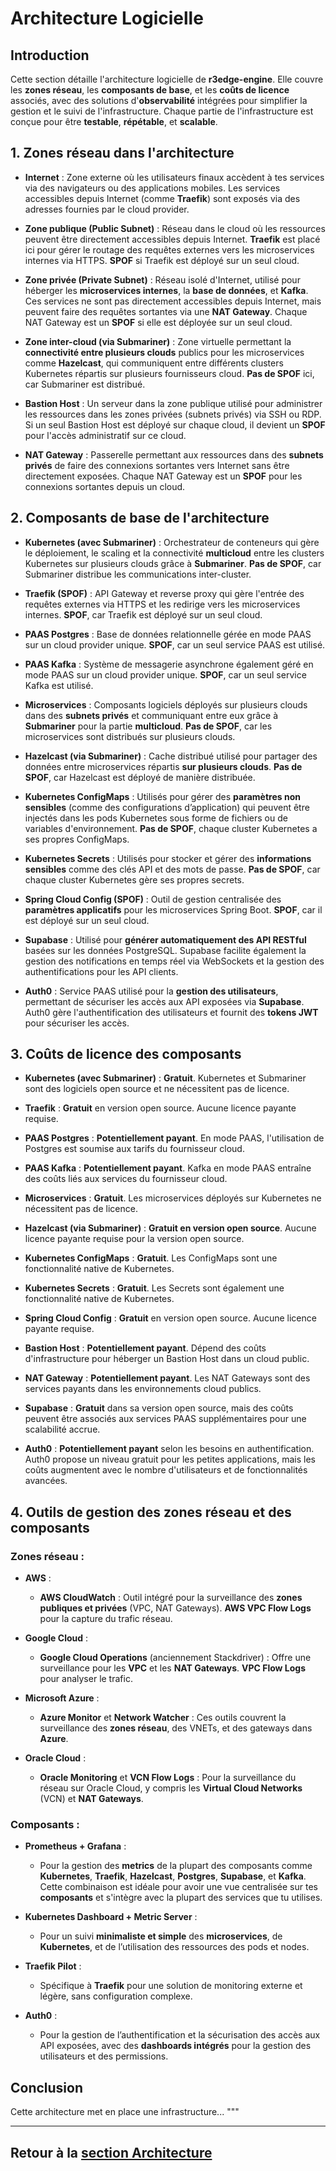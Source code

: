 # Architecture Logicielle

## Introduction

Cette section détaille l'architecture logicielle de **r3edge-engine**. Elle couvre les **zones réseau**, les **composants de base**, et les **coûts de licence** associés, avec des solutions d'**observabilité** intégrées pour simplifier la gestion et le suivi de l'infrastructure. Chaque partie de l'infrastructure est conçue pour être **testable**, **répétable**, et **scalable**.

## 1. Zones réseau dans l'architecture

- **Internet** : Zone externe où les utilisateurs finaux accèdent à tes services via des navigateurs ou des applications mobiles. Les services accessibles depuis Internet (comme **Traefik**) sont exposés via des adresses fournies par le cloud provider.

- **Zone publique (Public Subnet)** : Réseau dans le cloud où les ressources peuvent être directement accessibles depuis Internet. **Traefik** est placé ici pour gérer le routage des requêtes externes vers les microservices internes via HTTPS. **SPOF** si Traefik est déployé sur un seul cloud.

- **Zone privée (Private Subnet)** : Réseau isolé d'Internet, utilisé pour héberger les **microservices internes**, la **base de données**, et **Kafka**. Ces services ne sont pas directement accessibles depuis Internet, mais peuvent faire des requêtes sortantes via une **NAT Gateway**. Chaque NAT Gateway est un **SPOF** si elle est déployée sur un seul cloud.

- **Zone inter-cloud (via Submariner)** : Zone virtuelle permettant la **connectivité entre plusieurs clouds** publics pour les microservices comme **Hazelcast**, qui communiquent entre différents clusters Kubernetes répartis sur plusieurs fournisseurs cloud. **Pas de SPOF** ici, car Submariner est distribué.

- **Bastion Host** : Un serveur dans la zone publique utilisé pour administrer les ressources dans les zones privées (subnets privés) via SSH ou RDP. Si un seul Bastion Host est déployé sur chaque cloud, il devient un **SPOF** pour l'accès administratif sur ce cloud.

- **NAT Gateway** : Passerelle permettant aux ressources dans des **subnets privés** de faire des connexions sortantes vers Internet sans être directement exposées. Chaque NAT Gateway est un **SPOF** pour les connexions sortantes depuis un cloud.

## 2. Composants de base de l'architecture

- **Kubernetes (avec Submariner)** : Orchestrateur de conteneurs qui gère le déploiement, le scaling et la connectivité **multicloud** entre les clusters Kubernetes sur plusieurs clouds grâce à **Submariner**. **Pas de SPOF**, car Submariner distribue les communications inter-cluster.

- **Traefik (SPOF)** : API Gateway et reverse proxy qui gère l'entrée des requêtes externes via HTTPS et les redirige vers les microservices internes. **SPOF**, car Traefik est déployé sur un seul cloud.

- **PAAS Postgres** : Base de données relationnelle gérée en mode PAAS sur un cloud provider unique. **SPOF**, car un seul service PAAS est utilisé.

- **PAAS Kafka** : Système de messagerie asynchrone également géré en mode PAAS sur un cloud provider unique. **SPOF**, car un seul service Kafka est utilisé.

- **Microservices** : Composants logiciels déployés sur plusieurs clouds dans des **subnets privés** et communiquant entre eux grâce à **Submariner** pour la partie **multicloud**. **Pas de SPOF**, car les microservices sont distribués sur plusieurs clouds.

- **Hazelcast (via Submariner)** : Cache distribué utilisé pour partager des données entre microservices répartis **sur plusieurs clouds**. **Pas de SPOF**, car Hazelcast est déployé de manière distribuée.

- **Kubernetes ConfigMaps** : Utilisés pour gérer des **paramètres non sensibles** (comme des configurations d’application) qui peuvent être injectés dans les pods Kubernetes sous forme de fichiers ou de variables d'environnement. **Pas de SPOF**, chaque cluster Kubernetes a ses propres ConfigMaps.

- **Kubernetes Secrets** : Utilisés pour stocker et gérer des **informations sensibles** comme des clés API et des mots de passe. **Pas de SPOF**, car chaque cluster Kubernetes gère ses propres secrets.

- **Spring Cloud Config (SPOF)** : Outil de gestion centralisée des **paramètres applicatifs** pour les microservices Spring Boot. **SPOF**, car il est déployé sur un seul cloud.

- **Supabase** : Utilisé pour **générer automatiquement des API RESTful** basées sur les données PostgreSQL. Supabase facilite également la gestion des notifications en temps réel via WebSockets et la gestion des authentifications pour les API clients.

- **Auth0** : Service PAAS utilisé pour la **gestion des utilisateurs**, permettant de sécuriser les accès aux API exposées via **Supabase**. Auth0 gère l'authentification des utilisateurs et fournit des **tokens JWT** pour sécuriser les accès.

## 3. Coûts de licence des composants

- **Kubernetes (avec Submariner)** : **Gratuit**. Kubernetes et Submariner sont des logiciels open source et ne nécessitent pas de licence.

- **Traefik** : **Gratuit** en version open source. Aucune licence payante requise.

- **PAAS Postgres** : **Potentiellement payant**. En mode PAAS, l'utilisation de Postgres est soumise aux tarifs du fournisseur cloud.

- **PAAS Kafka** : **Potentiellement payant**. Kafka en mode PAAS entraîne des coûts liés aux services du fournisseur cloud.

- **Microservices** : **Gratuit**. Les microservices déployés sur Kubernetes ne nécessitent pas de licence.

- **Hazelcast (via Submariner)** : **Gratuit en version open source**. Aucune licence payante requise pour la version open source.

- **Kubernetes ConfigMaps** : **Gratuit**. Les ConfigMaps sont une fonctionnalité native de Kubernetes.

- **Kubernetes Secrets** : **Gratuit**. Les Secrets sont également une fonctionnalité native de Kubernetes.

- **Spring Cloud Config** : **Gratuit** en version open source. Aucune licence payante requise.

- **Bastion Host** : **Potentiellement payant**. Dépend des coûts d'infrastructure pour héberger un Bastion Host dans un cloud public.

- **NAT Gateway** : **Potentiellement payant**. Les NAT Gateways sont des services payants dans les environnements cloud publics.

- **Supabase** : **Gratuit** dans sa version open source, mais des coûts peuvent être associés aux services PAAS supplémentaires pour une scalabilité accrue.

- **Auth0** : **Potentiellement payant** selon les besoins en authentification. Auth0 propose un niveau gratuit pour les petites applications, mais les coûts augmentent avec le nombre d'utilisateurs et de fonctionnalités avancées.

## 4. Outils de gestion des zones réseau et des composants

### Zones réseau :
- **AWS** : 
  - **AWS CloudWatch** : Outil intégré pour la surveillance des **zones publiques et privées** (VPC, NAT Gateways). **AWS VPC Flow Logs** pour la capture du trafic réseau.
  
- **Google Cloud** :
  - **Google Cloud Operations** (anciennement Stackdriver) : Offre une surveillance pour les **VPC** et les **NAT Gateways**. **VPC Flow Logs** pour analyser le trafic.

- **Microsoft Azure** :
  - **Azure Monitor** et **Network Watcher** : Ces outils couvrent la surveillance des **zones réseau**, des VNETs, et des gateways dans **Azure**.

- **Oracle Cloud** :
  - **Oracle Monitoring** et **VCN Flow Logs** : Pour la surveillance du réseau sur Oracle Cloud, y compris les **Virtual Cloud Networks** (VCN) et **NAT Gateways**.

### Composants :

- **Prometheus + Grafana** :
  - Pour la gestion des **metrics** de la plupart des composants comme **Kubernetes**, **Traefik**, **Hazelcast**, **Postgres**, **Supabase**, et **Kafka**. Cette combinaison est idéale pour avoir une vue centralisée sur tes **composants** et s'intègre avec la plupart des services que tu utilises.
  
- **Kubernetes Dashboard + Metric Server** :
  - Pour un suivi **minimaliste et simple** des **microservices**, de **Kubernetes**, et de l’utilisation des ressources des pods et nodes.

- **Traefik Pilot** :
  - Spécifique à **Traefik** pour une solution de monitoring externe et légère, sans configuration complexe.

- **Auth0** :
  - Pour la gestion de l’authentification et la sécurisation des accès aux API exposées, avec des **dashboards intégrés** pour la gestion des utilisateurs et des permissions.

## Conclusion

Cette architecture met en place une infrastructure...
"""

---

## Retour à la [section Architecture](index.md)
